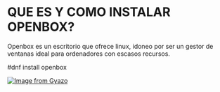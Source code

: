 # QUE ES Y COMO INSTALAR OPENBOX?

Openbox es un escritorio que ofrece linux, idoneo por ser un gestor de ventanas ideal para ordenadores con escasos recursos.

#dnf install openbox

[![Image from Gyazo](https://i.gyazo.com/bafab274c6b6a648dffed14fc54d37f7.jpg)](https://gyazo.com/bafab274c6b6a648dffed14fc54d37f7)
